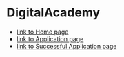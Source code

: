 # DigitalAcademy
- [link to Home page](https://rawgit.com/evlogihr/DigitalAcademy/master/Successful%20Application/Successful%20Application.html)
- [link to Application page](https://rawgit.com/evlogihr/DigitalAcademy/master/Applicatoin%20Page/TDA%20Application%20Form.html)
- [link to Successful Application page](https://rawgit.com/evlogihr/DigitalAcademy/master/Successful%20Application/Successful%20Application.html)